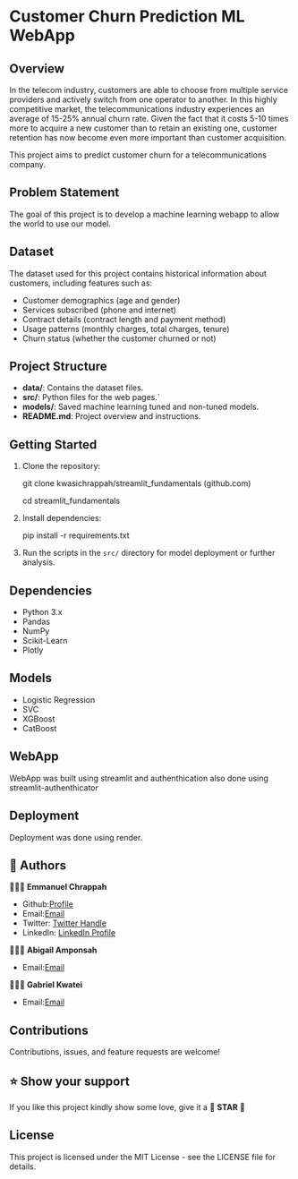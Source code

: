 # Customer Churn Prediction ML WebApp

## Overview
In the telecom industry, customers are able to choose from multiple service providers and actively switch from one operator to another. In this highly competitive market, the telecommunications industry experiences an average of 15-25% annual churn rate. Given the fact that it costs 5-10 times more to acquire a new customer than to retain an existing one, customer retention has now become even more important than customer acquisition.

This project aims to predict customer churn for a telecommunications company. 


## Problem Statement
The goal of this project is to develop a machine learning webapp to allow the world to use our model.
## Dataset
The dataset used for this project contains historical information about customers, including features such as:
- Customer demographics (age and gender)
- Services subscribed (phone and internet)
- Contract details (contract length and payment method)
- Usage patterns (monthly charges, total charges, tenure)
- Churn status (whether the customer churned or not)

## Project Structure
- **data/**: Contains the dataset files.
- **src/**: Python files for the web pages.`
- **models/**: Saved machine learning tuned and non-tuned models.
- **README.md**: Project overview and instructions.

## Getting Started
1. Clone the repository:

   git clone kwasichrappah/streamlit_fundamentals (github.com)

   cd streamlit_fundamentals
2. Install dependencies:

   pip install -r requirements.txt


4. Run the scripts in the `src/` directory for model deployment or further analysis.

## Dependencies
- Python 3.x
- Pandas
- NumPy
- Scikit-Learn
- Plotly



## Models
- Logistic Regression
- SVC 
- XGBoost
- CatBoost


## WebApp
WebApp was built using streamlit and authenthication also done using streamlit-authenthicator


## Deployment
Deployment was done using render.


<!-- AUTHORS -->

## 👥 Authors <a name="authors"></a>

🕵🏽‍♀️ **Emmanuel Chrappah**

-  Github:[Profile](https://github.com/kwasichrappah "Emmanuel Chrappah")
-  Email:[Email](mailto:chrappahkwasi@gmail.com?subject=Hi "Hi!")
- Twitter: [Twitter Handle](https://twitter.com/jaychraps)
- LinkedIn: [LinkedIn Profile](https://www.linkedin.com/in/emmanuel-chrappah-61115813b/)

🕵🏽‍♀️ **Abigail Amponsah**

-  Email:[Email](mailto:abigail.amponsah@azubiafrica.org?subject=Hi "Hi!")

🕵🏽‍♀️ **Gabriel Kwatei**

-  Email:[Email](mailto:gabriel.kwatei@azubiafrica.org?subject=Hi "Hi!")

##  Contributions 

Contributions, issues, and feature requests are welcome!


## ⭐️ Show your support
If you like this project kindly show some love, give it a 🌟 **STAR** 🌟

## License
This project is licensed under the MIT License - see the LICENSE file for details.


 
